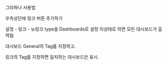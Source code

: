 그라파나 사용법

우측상단에 링크 버튼 추가하기

설정 - 링크 - 뉴링크 type을 Dashboards로 설정
이상태로 하면 모든 대시보드가 출력됨

대시보드 General의 Tag를 지정하고.

링크의 Tag를 지정하면 일치하는 대시보드만 표시.
